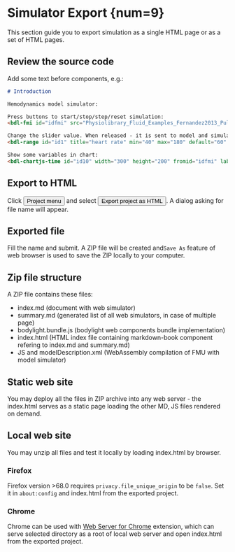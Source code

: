 # Simulator Export {num=9}

This section guide you to export simulation as a single HTML page or as a set of HTML pages.

## Review the source code

Add some text before components, e.g.:
```markdown
# Introduction

Hemodynamics model simulator:

Press buttons to start/stop/step/reset simulation:
<bdl-fmi id="idfmi" src="Physiolibrary_Fluid_Examples_Fernandez2013_PulsatileCirculation.js" fminame="Physiolibrary_Fluid_Examples_Fernandez2013_PulsatileCirculation" tolerance="0.000001" starttime="0" fstepsize="0.01" guid="{a786b906-f58b-4014-8c9b-5df08bd77f4b}" valuereferences="637534370" valuelabels="aorta.pressure" inputs="id1,16777329,1,60" inputlabels="heartRate.k"></bdl-fmi>

Change the slider value. When released - it is sent to model and simulation is recalculated accordingly:
<bdl-range id="id1" title="heart rate" min="40" max="180" default="60" step="1" maxlength="2"></bdl-range>

Show some variables in chart:
<bdl-chartjs-time id="id10" width="300" height="200" fromid="idfmi" labels="Pressure in Aorta" initialdata="" refindex="0" refvalues="1"></bdl-chartjs-time>
```

## Export to HTML

Click <button>Project menu</button> and select <button>Export project as HTML</button>.
A dialog asking for file name will appear.

## Exported file

Fill the name and submit.
A ZIP file will be created and`Save As` feature of web browser is used to save the ZIP locally to your computer.

## Zip file structure

A ZIP file contains these files:
 - index.md (document with web simulator)
 - summary.md (generated list of all web simulators, in case of multiple page) 
 - bodylight.bundle.js (bodylight web components bundle implementation)
 - index.html (HTML index file containing markdown-book component refering to index.md and summary.md)
 - JS and modelDescription.xml (WebAssembly compilation of FMU with model simulator)

## Static web site
You may deploy all the files in ZIP archive into any web server - the index.html serves as a static page loading the other MD, JS files rendered on demand.

## Local web site
You may unzip all files and test it locally by loading index.html by browser.

### Firefox 
Firefox version >68.0 requires `privacy.file_unique_origin` to be `false`. Set it in `about:config` and index.html from the exported project.

### Chrome
Chrome can be used with [Web Server for Chrome](https://chrome.google.com/webstore/detail/web-server-for-chrome/ofhbbkphhbklhfoeikjpcbhemlocgigb) extension, which can serve selected directory as a root of local web server and open index.html from the exported project.


